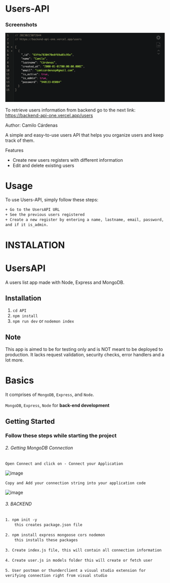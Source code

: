 # Users-API
### Screenshots

![image](https://github.com/Camicardenasp/backend-api/blob/main/screenshot.png)

To retrieve users information from backend go to the next link: https://backend-api-one.vercel.app/users

Author: Camilo Cárdenas

A simple and easy-to-use users API that helps you organize users and keep track of them.

Features

   + Create new users registers with different information
   + Edit and delete existing users
   
# Usage

To use Users-API, simply follow these steps:

    + Go to the UsersAPI URL
    + See the previous users registered
    + Create a new register by entering a name, lastname, email, password, and if it is_admin.

# INSTALATION

# UsersAPI
A users list app made with Node, Express and MongoDB.

## Installation
1. `cd API`
2. `npm install`
3. `npm run dev` or `nodemon index`

## Note
This app is aimed to be for testing only and is NOT meant to be deployed to production. It lacks request validation, security checks, error handlers and a lot more.

# Basics

It comprises of `MongoDB`, `Express`, and `Node`. <br><br>
`MongoDB`, `Express`, `Node` for **back-end development**

## Getting Started
### Follow these steps while starting the project
  
###### 2.  Getting MongoDB Connection

    Open Connect and click on - Connect your Application
    
  ![image](https://user-images.githubusercontent.com/76637730/174515425-a6b7db82-5cd3-4cc3-9b27-ecad8e395983.png)
  
    Copy and Add your connection string into your application code
    
  ![image](https://user-images.githubusercontent.com/76637730/174516230-232c6be6-d00b-4067-b15e-1f9cf9c57784.png)

  
###### 3.  BACKEND

    1. npm init -y
        this creates package.json file
        
    2. npm install express mongoose cors nodemon
        this installs these packages
        
    3. Create index.js file, this will contain all connection information
    
    4. Create user.js in models folder this will create or fetch user
    
    5. User postman or thunderclient a visual studio extension for verifying connection right from visual studio
  
  
